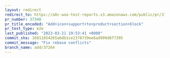 ```yaml
---
layout: redirect
redirect_to: https://a8c-woo-test-reports.s3.amazonaws.com/public/pr/37340/e2e/index.html
pr_number: 37340
pr_title_encoded: "Add+icon+support+to+product+section+block"
pr_test_type: e2e
last_published: "2023-03-21 19:53:41 +0000"
commit_sha: 16811854265a6db1ce2378739ee6ad999d8f7395
commit_message: "Fix rebase conflicts"
branch_name: add/37264
---
```

